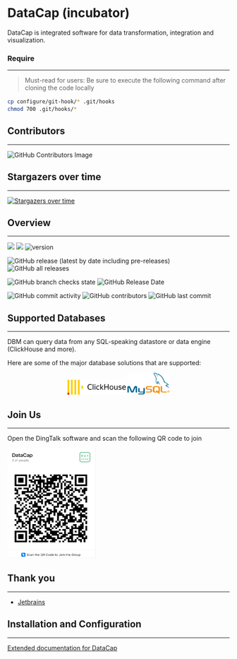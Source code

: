 # DataCap (incubator)

DataCap is integrated software for data transformation, integration and visualization.

### Require

---

> Must-read for users: Be sure to execute the following command after cloning the code locally

```bash
cp configure/git-hook/* .git/hooks
chmod 700 .git/hooks/*
```

## Contributors

---

![GitHub Contributors Image](https://contrib.rocks/image?repo=EdurtIO/incubator-datacap)

## Stargazers over time

---

[![Stargazers over time](https://starchart.cc/EdurtIO/incubator-datacap.svg)](https://starchart.cc/EdurtIO/incubator-datacap)

## Overview

---

![](https://visitor-badge.glitch.me/badge?page_id=incubator-datacap)
[![](https://tokei.rs/b1/github/EdurtIO/dbm)](https://github.com/EdurtIO/incubator-datacap)
![version](https://img.shields.io/github/v/release/EdurtIO/incubator-datacap.svg)

![GitHub release (latest by date including pre-releases)](https://img.shields.io/github/downloads-pre/EdurtIO/incubator-datacap/latest/total?style=flat-square)
![GitHub all releases](https://img.shields.io/github/downloads/EdurtIO/incubator-datacap/total?style=flat-square)

![GitHub branch checks state](https://img.shields.io/github/checks-status/EdurtIO/incubator-datacap/master?style=flat-square)
![GitHub Release Date](https://img.shields.io/github/release-date/EdurtIO/incubator-datacap?style=flat-square)

![GitHub commit activity](https://img.shields.io/github/commit-activity/y/EdurtIO/incubator-datacap?style=flat-square)
![GitHub contributors](https://img.shields.io/github/contributors-anon/EdurtIO/incubator-datacap?style=flat-square)
![GitHub last commit](https://img.shields.io/github/last-commit/EdurtIO/incubator-datacap?style=flat-square)

## Supported Databases

---

DBM can query data from any SQL-speaking datastore or data engine (ClickHouse and more).

Here are some of the major database solutions that are supported:

<p align="center">
  <a href="https://clickhouse.com" target="_blank"><img src="./shared/plugin/clickhouse.png" alt="ClickHouse" class="a" width="133" height="34" /></a>
  <a href="https://www.mysql.com" target="_blank"><img src="./shared/plugin/mysql.png" alt="MySQL" class="a" width="auto" height="50"/></a>
</p>

## Join Us

---

Open the DingTalk software and scan the following QR code to join

<img src="./shared/dingtalk.png" width="200px" height="250px"></img>

## Thank you

---

- [Jetbrains](https://www.jetbrains.com/)

## Installation and Configuration

---

[Extended documentation for DataCap](https://databap.incubator.edurt.io)
